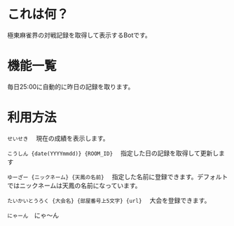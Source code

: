 # これは何？
極東麻雀界の対戦記録を取得して表示するBotです。

# 機能一覧
毎日25:00に自動的に昨日の記録を取ります。
# 利用方法

```せいせき```　
現在の成績を表示します。

```こうしん {date(YYYYmmdd)} {ROOM_ID}```　
指定した日の記録を取得して更新します

```ゆーざー {ニックネーム} {天鳳の名前}```　
指定した名前に登録できます。デフォルトではニックネームは天鳳の名前になっています。

```たいかいとうろく {大会名} {部屋番号上5文字} {url}```　
大会を登録できます。

```にゃーん```　にゃ〜ん

